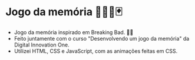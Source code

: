 # Jogo da memória :man_technologist::memo::black_joker:
* Jogo da memória inspirado em Breaking Bad. :man_scientist:
* Feito juntamente com o curso "Desenvolvendo um jogo da memória" da Digital Innovation One.
* Utilizei HTML, CSS e JavaScript, com as animações feitas em CSS.
